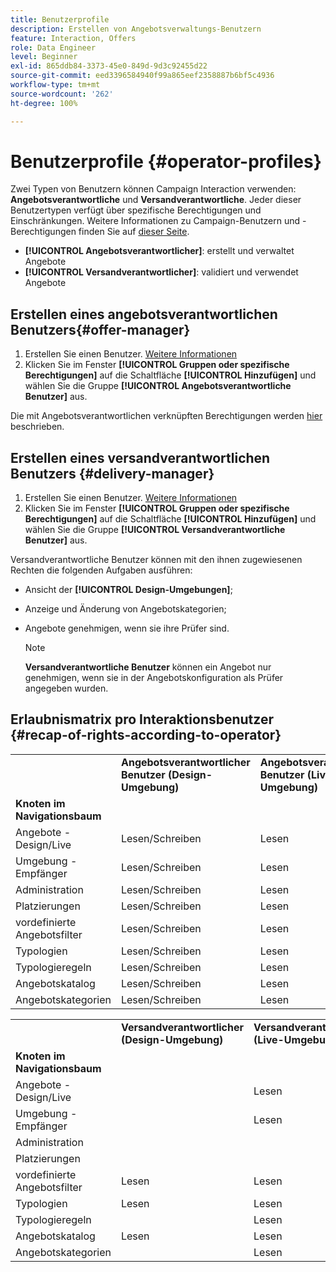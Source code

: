 ```yaml
---
title: Benutzerprofile
description: Erstellen von Angebotsverwaltungs-Benutzern
feature: Interaction, Offers
role: Data Engineer
level: Beginner
exl-id: 865ddb84-3373-45e0-849d-9d3c92455d22
source-git-commit: eed3396584940f99a865eef2358887b6bf5c4936
workflow-type: tm+mt
source-wordcount: '262'
ht-degree: 100%

---
```


# Benutzerprofile {#operator-profiles}

Zwei Typen von Benutzern können Campaign Interaction verwenden: **Angebotsverantwortliche** und **Versandverantwortliche**. Jeder dieser Benutzertypen verfügt über spezifische Berechtigungen und Einschränkungen. Weitere Informationen zu Campaign-Benutzern und -Berechtigungen finden Sie auf [dieser Seite](../start/gs-permissions.md).

* **[!UICONTROL Angebotsverantwortlicher]**: erstellt und verwaltet Angebote
* **[!UICONTROL Versandverantwortlicher]**: validiert und verwendet Angebote

## Erstellen eines angebotsverantwortlichen Benutzers{#offer-manager}

1. Erstellen Sie einen Benutzer. [Weitere Informationen](../start/manage-permissions.md#add-users)
1. Klicken Sie im Fenster **[!UICONTROL Gruppen oder spezifische Berechtigungen]** auf die Schaltfläche **[!UICONTROL Hinzufügen]** und wählen Sie die Gruppe **[!UICONTROL Angebotsverantwortliche Benutzer]** aus.

Die mit Angebotsverantwortlichen verknüpften Berechtigungen werden [hier](../start/manage-permissions.md#ootb-productprofiles) beschrieben.

## Erstellen eines versandverantwortlichen Benutzers {#delivery-manager}

1. Erstellen Sie einen Benutzer. [Weitere Informationen](../start/manage-permissions.md#add-users)
1. Klicken Sie im Fenster **[!UICONTROL Gruppen oder spezifische Berechtigungen]** auf die Schaltfläche **[!UICONTROL Hinzufügen]** und wählen Sie die Gruppe **[!UICONTROL Versandverantwortliche Benutzer]** aus.

Versandverantwortliche Benutzer können mit den ihnen zugewiesenen Rechten die folgenden Aufgaben ausführen:

* Ansicht der **[!UICONTROL Design-Umgebungen]**;
* Anzeige und Änderung von Angebotskategorien;
* Angebote genehmigen, wenn sie ihre Prüfer sind.

  >[!NOTE]
  >
  >**Versandverantwortliche Benutzer** können ein Angebot nur genehmigen, wenn sie in der Angebotskonfiguration als Prüfer angegeben wurden.

## Erlaubnismatrix pro Interaktionsbenutzer {#recap-of-rights-according-to-operator}

<table> 
 <tbody> 
  <tr> 
   <td> </td> 
   <td> <strong>Angebotsverantwortlicher Benutzer (Design-Umgebung)</strong><br /> </td> 
   <td> <strong>Angebotsverantwortlicher Benutzer (Live-Umgebung)</strong><br /> </td> 
  </tr> 
  <tr> 
   <td> <strong>Knoten im Navigationsbaum</strong><br /> </td> 
   <td> </td> 
   <td> </td> 
  </tr> 
  <tr> 
   <td> Angebote - Design/Live<br /> </td> 
   <td> Lesen/Schreiben<br /> </td> 
   <td> Lesen<br /> </td> 
  </tr> 
  <tr> 
   <td> Umgebung - Empfänger<br /> </td> 
   <td> Lesen/Schreiben<br /> </td> 
   <td> Lesen<br /> </td> 
  </tr> 
  <tr> 
   <td> Administration<br /> </td> 
   <td> Lesen/Schreiben<br /> </td> 
   <td> Lesen<br /> </td> 
  </tr> 
  <tr> 
   <td> Platzierungen<br /> </td> 
   <td> Lesen/Schreiben<br /> </td> 
   <td> Lesen<br /> </td> 
  </tr> 
  <tr> 
   <td> vordefinierte Angebotsfilter<br /> </td> 
   <td> Lesen/Schreiben<br /> </td> 
   <td> Lesen<br /> </td> 
  </tr> 
  <tr> 
   <td> Typologien<br /> </td> 
   <td> Lesen/Schreiben<br /> </td> 
   <td> Lesen<br /> </td> 
  </tr> 
  <tr> 
   <td> Typologieregeln<br /> </td> 
   <td> Lesen/Schreiben<br /> </td> 
   <td> Lesen<br /> </td> 
  </tr> 
  <tr> 
   <td> Angebotskatalog<br /> </td> 
   <td> Lesen/Schreiben<br /> </td> 
   <td> Lesen<br /> </td> 
  </tr> 
  <tr> 
   <td> Angebotskategorien<br /> </td> 
   <td> Lesen/Schreiben<br /> </td> 
   <td> Lesen<br /> </td> 
  </tr> 
 </tbody> 
</table>

<table> 
 <tbody> 
  <tr> 
   <td> </td> 
   <td> <strong>Versandverantwortlicher (Design-Umgebung)</strong><br /> </td> 
   <td> <strong>Versandverantwortlicher (Live-Umgebung)</strong><br /> </td> 
  </tr> 
  <tr> 
   <td> <strong>Knoten im Navigationsbaum</strong><br /> </td> 
   <td> </td> 
   <td> </td> 
  </tr> 
  <tr> 
   <td> Angebote - Design/Live<br /> </td> 
   <td> </td> 
   <td> Lesen<br /> </td> 
  </tr> 
  <tr> 
   <td> Umgebung - Empfänger<br /> </td> 
   <td> </td> 
   <td> Lesen<br /> </td> 
  </tr> 
  <tr> 
   <td> Administration<br /> </td> 
   <td> </td> 
   <td> </td> 
  </tr> 
  <tr> 
   <td> Platzierungen<br /> </td> 
   <td> </td> 
   <td> </td> 
  </tr> 
  <tr> 
   <td> vordefinierte Angebotsfilter<br /> </td> 
   <td> Lesen<br /> </td> 
   <td> Lesen<br /> </td> 
  </tr> 
  <tr> 
   <td> Typologien<br /> </td> 
   <td> Lesen<br /> </td> 
   <td> Lesen<br /> </td> 
  </tr> 
  <tr> 
   <td> Typologieregeln<br /> </td> 
   <td> </td> 
   <td> Lesen<br /> </td> 
  </tr> 
  <tr> 
   <td> Angebotskatalog<br /> </td> 
   <td> Lesen<br /> </td> 
   <td> Lesen<br /> </td> 
  </tr> 
  <tr> 
   <td> Angebotskategorien<br /> </td> 
   <td> </td> 
   <td> Lesen<br /> </td> 
  </tr> 
 </tbody> 
</table>
